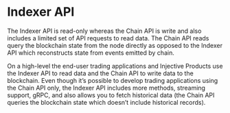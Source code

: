 # Indexer API

The Indexer API is read-only whereas the Chain API is write and also includes a limited set of API requests to read data. The Chain API reads query the blockchain state from the node directly as opposed to the Indexer API which reconstructs state from events emitted by chain.

On a high-level the end-user trading applications and Injective Products use the Indexer API to read data and the Chain API to write data to the blockchain. Even though it’s possible to develop trading applications using the Chain API only, the Indexer API includes more methods, streaming support, gRPC, and also allows you to fetch historical data (the Chain API queries the blockchain state which doesn’t include historical records).
